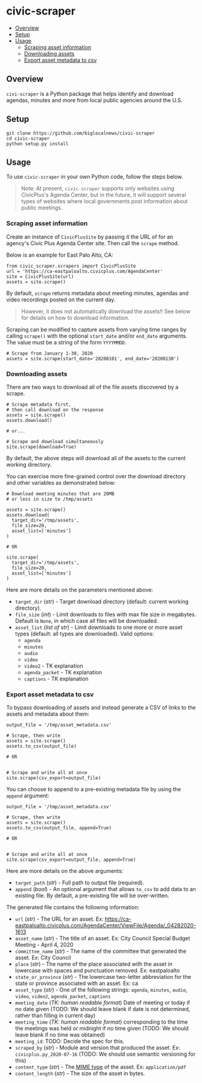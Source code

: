 # civic-scraper

- [Overview](#overview)
- [Setup](#setup)
- [Usage](#usage)
  - [Scraping asset information](#scraping-asset-information)
  - [Downloading assets](#downloading-assets)
  - [Export asset metadata to csv](#export-asset-metadata-to-csv)

## Overview

`civi-scraper` is a Python package that helps identify and download agendas, minutes and more from local public agencies around the U.S.

## Setup

```
git clone https://github.com/biglocalnews/civic-scraper
cd civic-scraper
python setup.py install
```

## Usage

To use `civic-scraper` in your own Python code, follow the steps below.

> Note: At present, `civic-scraper` supports only websites using CivicPlus's Agenda Center, but in the future, it will support several types of websites where local governments post information about public meetings.

### Scraping asset information

Create an instance of `CivicPlusSite` by passing it the URL of for an
agency's Civic Plus Agenda Center site. Then call the `scrape`
method.

Below is an example for East Palo Alto, CA:

```
from civic_scraper.scrapers import CivicPlusSite
url = 'https://ca-eastpaloalto.civicplus.com/AgendaCenter'
site = CivicPlusSite(url)
assets = site.scrape()
```

By default, `scrape` returns metadata about meeting minutes, agendas and video recordings posted on the current day.

> However, it does not automatically download the assets!! See below
> for details on how to download information.

Scraping can be modified to capture assets from varying time ranges by
calling `scrape()` with the optional `start_date` and/or  `end_date` arguments. The
value must be a string of the form `YYYYMMDD`.

```
# Scrape from January 1-30, 2020
assets = site.scrape(start_date='20200101', end_date='20200130')
```

### Downloading assets

There are two ways to download all of the file assets discovered by a scrape.

```
# Scrape metadata first,
# then call download on the response
assets = site.scrape()
assets.download()

# or...

# Scrape and download simultaneously
site.scrape(download=True)
```

By default, the above steps will download all of the assets to the current working directory.

You can exercise more fine-grained control over the download directory and other variables as demonstrated below:

```
# Download meeting minutes that are 20MB
# or less in size to /tmp/assets

assets = site.scrape()
assets.download(
  target_dir='/tmp/assets',
  file_size=20,
  asset_list=['minutes']
)

# OR

site.scrape(
  target_dir='/tmp/assets',
  file_size=20,
  asset_list=['minutes']
)
```

Here are more details on the parameters mentioned above:

* `target_dir` (*str*) - Target download directory (default: current working directory).
* `file_size` (*int*) - Limit downloads to files with max file size in megabytes. Default is `None`, in which case all files will be downloaded.
* `asset_list` (*list of str*) -  Limit downloads to one more or more asset types (default: all types are downloaded). Valid options:
  * `agenda`
  * `minutes`
  * `audio`
  * `video`
  * `video2` - TK explanation
  * `agenda_packet` - TK explanation
  * `captions` - TK explanation

### Export asset metadata to csv

To bypass downloading of assets and instead generate a CSV of links to the assets and metadata about them:

```
output_file = '/tmp/asset_metadata.csv'

# Scrape, then write
assets = site.scrape()
assets.to_csv(output_file)

# OR


# Scrape and write all at once
site.scrape(csv_export=output_file)

```

You can choose to append to a pre-existing metadata file by using the
`append` argument:

```
output_file = '/tmp/asset_metadata.csv'

# Scrape, then write
assets = site.scrape()
assets.to_csv(output_file, append=True)

# OR


# Scrape and write all at once
site.scrape(csv_export=output_file, append=True)
```

Here are more details on the above arguments:

* `target_path` (*str*) - Full path to output file (required).
* `append` (*bool*) - An optional argument that allows `to_csv` to add data to an existing file. By default, a pre-existing file will be over-written.

The generated file contains the following information:

* `url` (*str*) - The URL for an asset. Ex: https://ca-eastpaloalto.civicplus.com/AgendaCenter/ViewFile/Agenda/_04282020-1613
* `asset_name` (*str*) - The title of an asset. Ex: City Council Special Budget Meeting - April 4, 2020
* `committee_name` (*str*) - The name of the committee that generated the asset. Ex: City Council
* `place` (*str*) - The name of the place associated with the asset in lowercase with spaces and punctuation removed. Ex: eastpaloalto
* `state_or_province` (*str*) - The lowercase two-letter abbreviation for the state or province associated with an asset. Ex: ca
* `asset_type` (*str*) - One of the following strings: `agenda`, `minutes`, `audio`, `video`, `video2`, `agenda_packet`, `captions`
* `meeting_date` (*TK: human readable format*) Date of meeting or today if no date given (TODO: We should leave blank if date is not determined, rather than filling in current day)
* `meeting_time` (*TK: human readable format*) corresponding to the time the meetings was held or midnight if no time given (TODO: We should leave blank if no time was obtained)
* `meeting_id`: TODO: Decide the spec for this.
* `scraped_by` (*str*) - Module and version that produced the asset. Ex: `civicplus.py_2020-07-16` (TODO: We should use semantic versioning for this)
* `content_type` (*str*) - The [MIME type][] of the asset. Ex: `application/pdf`
* `content_length` (*str*) - The size of the asset in bytes.

[MIME type]: https://developer.mozilla.org/en-US/docs/Web/HTTP/Basics_of_HTTP/MIME_types
